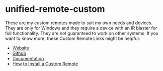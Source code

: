 # unified-remote-custom

These are my custom remotes made to suit my own needs and devices. They are only for Windows and they require a device with an IR blaster for full functionality. They are not guaranteed to work on other systems. If you want to know more, these Custom Remote Links might be helpful:

* [Website](http://www.unifiedremote.com/)
* [Github](https://github.com/unifiedremote)
* [Documentation](https://github.com/unifiedremote/Docs)
* [How to Install a Custom Remote](https://www.unifiedremote.com/tutorials/how-to-install-a-custom-remote)
